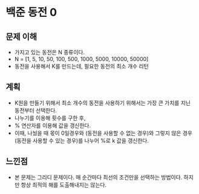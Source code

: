 # 백준 동전 0

## 문제 이해

- 가지고 있는 동전은 N 종류이다.
- N = [1, 5, 10, 50, 100, 500, 1000, 5000, 10000, 50000]
- 동전을 사용해서 K를 만드는데, 필요한 동전의 최소 개수 리턴

## 계획

- K원을 만들기 위해서 최소 개수의 동전을 사용하기 위해서는 가장 큰 가치를 지닌 동전부터 선택한다.
- 나누기를 이용해 횟수를 구한 후,
- % 연산자를 이용해 값을 갱신한다.
- 이때, 나눴을 때 몫이 0일경우와 (동전을 사용할 수 없는 경우)와 그렇지 않은 경우 (동전을 사용할 수 있는 경우)를 나누어 %로 k 값을 갱신한다.

## 느낀점

- 본 문제는 그리디 문제이다. 매 순간마다 최선의 조건만을 선택하는 방법이다. 하지만 항상 최적의 해를 도출해내지는 않는다.
